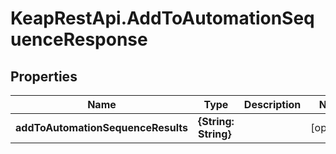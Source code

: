 # KeapRestApi.AddToAutomationSequenceResponse

## Properties

Name | Type | Description | Notes
------------ | ------------- | ------------- | -------------
**addToAutomationSequenceResults** | **{String: String}** |  | [optional] 



